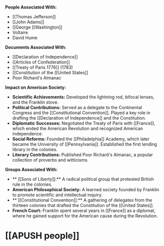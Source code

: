 
**People Associated With:**

* [[Thomas Jefferson]]
* [[John Adams]]
* [[George [[Washington]]
* Voltaire
* David Hume

**Documents Associated With:**

* [[Declaration of Independence]]
* [[Articles of Confederation]]
* [[Treaty of Paris 1776]] (1783)
* [[Constitution of the [[United States]]
* Poor Richard's Almanac

**Impact on American Society:**

* **Scientific Achievements:** Developed the lightning rod, bifocal lenses, and the Franklin stove.
* **Political Contributions:** Served as a delegate to the Continental Congress and the [[Constitutional Convention]]. Played a key role in drafting the [[Declaration of Independence]] and the Constitution.
* **Diplomatic Successes:** Negotiated the Treaty of Paris with [[France]], which ended the American Revolution and recognized American independence.
* **Social Reforms:** Founded the [[Philadelphia]] Academy, which later became the University of [[Pennsylvania]]. Established the first lending library in the colonies.
* **Literary Contributions:** Published Poor Richard's Almanac, a popular collection of proverbs and witticisms.

**Groups Associated With:**

* ** [[Sons of Liberty]]:** A radical political group that protested British rule in the colonies.
* **American Philosophical Society:** A learned society founded by Franklin to promote scientific and intellectual inquiry.
* ** [[Constitutional Convention]]:** A gathering of delegates from the thirteen colonies that drafted the Constitution of the [[United States]].
* **French Court:** Franklin spent several years in [[France]] as a diplomat, where he gained support for the American cause during the Revolution.
# [[APUSH people]]